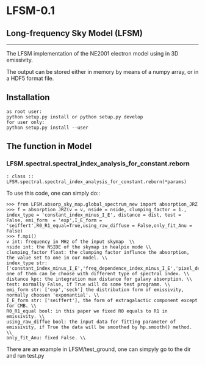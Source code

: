 # LFSM-0.1
## Long-frequency Sky Model (LFSM)
--------
The LFSM implementation of the NE2001 electron model using in 3D emissivity.

The output can be stored either in memory by means of a numpy array, or in a HDF5 format file.

## Installation
```
as root user:
python setup.py install or python setup.py develop
for user only:
python setup.py install --user
```

## The function in Model

### LFSM.spectral.spectral_index_analysis_for_constant.reborn
```
: class ::  LFSM.spectral.spectral_index_analysis_for_constant.reborn(*params)
```


To use this code, one can simply do::

    >>> from LFSM.absorp_sky_map.global_spectrum_new import absorption_JRZ
    >>> f = absorption_JRZ(v = v, nside = nside, clumping_factor = 1., index_type = 'constant_index_minus_I_E', distance = dist, test = False, emi_form  = 'exp',I_E_form = 'seiffert',R0_R1_equal=True,using_raw_diffuse = False,only_fit_Anu = False)
    >>> f.mpi()
    v int: frequency in MHz of the input skymap  \\
    nside int: the NSIDE of the skymap in healpix mode \\
    clumping_factor float: the clumping factor influnce the absorption, the value set to one in our model. \\
    index_type str: ['constant_index_minus_I_E','freq_dependence_index_minus_I_E','pixel_dependence_index_minus_I_E'], one of them can be choose with different type of spectral index. \\
    distance kpc: the integration max distance for galaxy absorption. \\
    test: normally False, if True will do some test programm. \\
    emi_form str: ['exp','sech'] the distribution form of emissivity, normally choosen 'exponantial'. \\
    I_E_form str: ['seiffert'], the form of extragalactic component except for CMB. \\
    R0_R1_equal bool: in this paper we fixed R0 equals to R1 in emissivity. \\
    using_raw_diffue bool: the input data for fitting parameter of emissivity, if True the data will be smoothed by hp.smooth() method. \\
    only_fit_Anu: fixed False. \\
There are an example in LFSM/test_ground, one can simpyly go to the dir and run test.py
